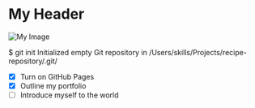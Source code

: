 # My Header 
![My Image](https://octodex.github.com/images/yaktocat.png)
      
$ git init
Initialized empty Git repository in /Users/skills/Projects/recipe-repository/.git/

- [x] Turn on GitHub Pages
- [x] Outline my portfolio
- [ ] Introduce myself to the world

